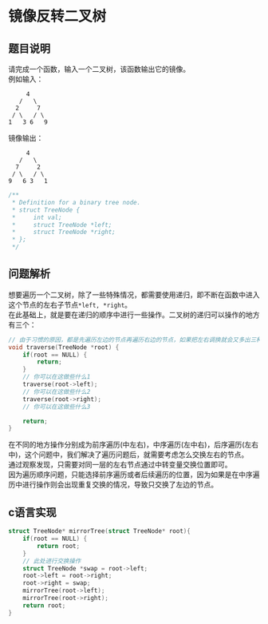# 镜像反转二叉树

## 题目说明
请完成一个函数，输入一个二叉树，该函数输出它的镜像。  
例如输入：  
```
     4
   /   \
  2     7
 / \   / \
1   3 6   9
```
镜像输出：
```
     4
   /   \
  7     2
 / \   / \
9   6 3   1
```
```c
/**
 * Definition for a binary tree node.
 * struct TreeNode {
 *     int val;
 *     struct TreeNode *left;
 *     struct TreeNode *right;
 * };
 */
```

## 问题解析
想要遍历一个二叉树，除了一些特殊情况，都需要使用递归，即不断在函数中进入这个节点的左右子节点`*left, *right`。  
在此基础上，就是要在递归的顺序中进行一些操作。二叉树的递归可以操作的地方有三个：  
```c
// 由于习惯的原因，都是先遍历左边的节点再遍历右边的节点，如果把左右调换就会又多出三种，就先按下不表。
void traverse(TreeNode *root) {
    if(root == NULL) {
        return;
    }
    // 你可以在这做些什么1
    traverse(root->left);
    // 你可以在这做些什么2
    traverse(root->right);
    // 你可以在这做些什么3

    return;
}
```
在不同的地方操作分别成为前序遍历(中左右)，中序遍历(左中右)，后序遍历(左右中)，这个问题中，我们解决了遍历问题后，就需要考虑怎么交换左右的节点。  
通过观察发现，只需要对同一层的左右节点通过中转变量交换位置即可。  
因为遍历顺序问题，只能选择前序遍历或者后续遍历的位置，因为如果是在中序遍历中进行操作则会出现重复交换的情况，导致只交换了左边的节点。  

## c语言实现
```c
struct TreeNode* mirrorTree(struct TreeNode* root){
    if(root == NULL) {
        return root;
    }
    // 此处进行交换操作
    struct TreeNode *swap = root->left;
    root->left = root->right;
    root->right = swap;
    mirrorTree(root->left);
    mirrorTree(root->right);
    return root;
}
```